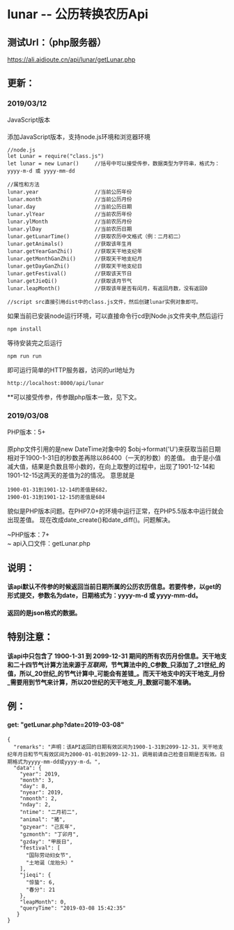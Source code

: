 # lunar -- 公历转换农历Api

## 测试Url：（php服务器）
  https://ali.aidioute.cn/api/lunar/getLunar.php

## 更新：

### 2019/03/12
JavaScript版本
####
添加JavaScript版本，支持node.js环境和浏览器环境
```
//node.js
let Lunar = require("class.js")
let lunar = new Lunar()     //括号中可以接受传参，数据类型为字符串，格式为：yyyy-m-d 或 yyyy-mm-dd

//属性和方法
lunar.year                  //当前公历年份
lunar.month                 //当前公历月份
lunar.day                   //当前公历日期
lunar.ylYear                //当前农历年份
lunar.ylMonth               //当前农历月份
lunar.ylDay                 //当前农历日期
lunar.getLunarTime()        //获取农历中文格式（例：二月初二）
lunar.getAnimals()          //获取该年生肖
lunar.getYearGanZhi()       //获取天干地支纪年
lunar.getMonthGanZhi()      //获取天干地支纪月
lunar.getDayGanZhi()        //获取天干地支纪日
lunar.getFestival()         //获取该天节日
lunar.getJieQi()            //获取该月节气
lunar.leapMonth()           //获取该年是否有闰月，有返回月数，没有返回0
```

```
//script src直接引用dist中的class.js文件，然后创建lunar实例对象即可。
```
如果当前已安装node运行环境，可以直接命令行cd到Node.js文件夹中,然后运行
```
npm install
```
等待安装完之后运行
```
npm run run
```
即可运行简单的HTTP服务器，访问的url地址为
```
http://localhost:8000/api/lunar
```
**可以接受传参，传参跟php版本一致，见下文。


### 2019/03/08
PHP版本：5+ <br>
####
原php文件引用的是new DateTime对象中的 $obj->format('U')来获取当前日期相对于1900-1-31日的秒数差再除以86400（一天的秒数）的差值。
由于是小值减大值，结果是负数且带小数的，在向上取整的过程中，出现了1901-12-14和1901-12-15这两天的差值为2的情况。
意思就是
```
1900-01-31到1901-12-14的差值是682，
1900-01-31到1901-12-15的差值是684
```
貌似是PHP版本问题。在PHP7.0+的环境中运行正常，在PHP5.5版本中运行就会出现差值。
现在改成date_create()和date_diff()。问题解决。


~PHP版本：7+ <br>~
api入口文件：getLunar.php <br>


## 说明：
#### 该api默认不传参的时候返回当前日期所属的公历农历信息。若要传参，以get的形式提交，参数名为date，日期格式为：yyyy-m-d 或 yyyy-mm-dd。
#### 返回的是json格式的数据。

## 特别注意：
#### 该api中只包含了 1900-1-31 到 2099-12-31 期间的所有农历月份信息。天干地支和二十四节气计算方法来源于*互联网*，节气算法中的_C参数_只添加了_21世纪_的值，所以_20世纪_的节气计算中_可能会有差错_。而天干地支中的天干地支_月份_需要用到节气来计算，所以20世纪的天干地支_月_数据可能不准确。

## 例：
#### get: "getLunar.php?date=2019-03-08"
#### 
```
{
  "remarks": "声明：该API返回的日期有效区间为1900-1-31到2099-12-31，天干地支纪年月日和节气有效区间为2000-01-01到2099-12-31，调用前请自己检查日期是否有效。日期格式为yyyy-mm-dd或yyyy-m-d。",
  "data": {
    "year": 2019,
    "month": 3,
    "day": 8,
    "nyear": 2019,
    "nmonth": 2,
    "nday": 2,
    "ntime": "二月初二",
    "animal": "猪",
    "gzyear": "己亥年",
    "gzmonth": "丁卯月",
    "gzday": "甲辰日",
    "festival": [
      "国际劳动妇女节",
      "土地诞（龙抬头）"
    ],
    "jieqi": {
      "惊蛰": 6,
      "春分": 21
    },
    "leapMonth": 0,
    "queryTime": "2019-03-08 15:42:35"
   }
}
```
